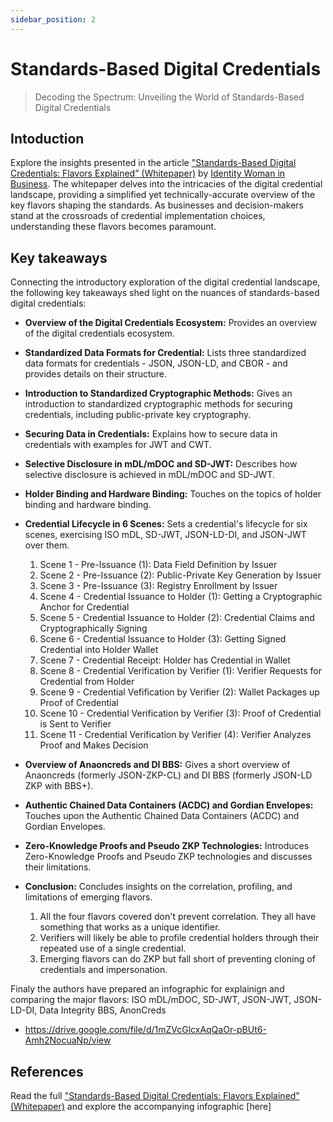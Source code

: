 ```yaml
---
sidebar_position: 2
---
```


# Standards-Based Digital Credentials

> Decoding the Spectrum: Unveiling the World of Standards-Based Digital Credentials

## Intoduction 
Explore the insights presented in the article ["Standards-Based Digital Credentials: Flavors Explained” (Whitepaper)](https://medium.com/@identitywoman-in-business/new-paper-and-infographic-on-flavors-of-digital-credentials-released-b9b6ec5b95af) by [Identity Woman in Business](https://medium.com/@identitywoman-in-business). The whitepaper delves into the intricacies of the digital credential landscape, providing a simplified yet technically-accurate overview of the key flavors shaping the standards. As businesses and decision-makers stand at the crossroads of credential implementation choices, understanding these flavors becomes paramount.

## Key takeaways

Connecting the introductory exploration of the digital credential landscape, the following key takeaways shed light on the nuances of standards-based digital credentials:

- **Overview of the Digital Credentials Ecosystem:** Provides an overview of the digital credentials ecosystem.
- **Standardized Data Formats for Credential:** Lists three standardized data formats for credentials - JSON, JSON-LD, and CBOR - and provides details on their structure.
- **Introduction to Standardized Cryptographic Methods:** Gives an introduction to standardized cryptographic methods for securing credentials, including public-private key cryptography.
- **Securing Data in Credentials:** Explains how to secure data in credentials with examples for JWT and CWT.
- **Selective Disclosure in mDL/mDOC and SD-JWT:** Describes how selective disclosure is achieved in mDL/mDOC and SD-JWT.
- **Holder Binding and Hardware Binding:** Touches on the topics of holder binding and hardware binding.
- **Credential Lifecycle in 6 Scenes:** Sets a credential's lifecycle for six scenes, exercising ISO mDL, SD-JWT, JSON-LD-DI, and JSON-JWT over them.

  1. Scene 1 - Pre-Issuance (1): Data Field Definition by Issuer
  2. Scene 2 - Pre-Issuance (2): Public-Private Key Generation by Issuer
  3. Scene 3 - Pre-Issuance (3): Registry Enrollment by Issuer
  4. Scene 4 - Credential Issuance to Holder (1): Getting a Cryptographic Anchor for Credential
  5. Scene 5 - Credential Issuance to Holder (2): Credential Claims and Cryptographically Signing 
  6. Scene 6 - Credential Issuance to Holder (3): Getting Signed Credential into Holder Wallet
  7. Scene 7 - Credential Receipt: Holder has Credential in Wallet  
  8. Scene 8 - Credential Verification by Verifier (1): Verifier Requests for Credential from Holder
  9. Scene 9 - Credential Vefification by Verifier (2): Wallet Packages up Proof of Credential
  10. Scene 10 - Credential Verification by Verifier (3): Proof of Credential is Sent to Verifier
  11. Scene 11 - Credential Verification by Verifier (4): Verifier Analyzes Proof and Makes Decision
- **Overview of Anaoncreds and DI BBS:** Gives a short overview of Anaoncreds (formerly JSON-ZKP-CL) and DI BBS (formerly JSON-LD ZKP with BBS+).
- **Authentic Chained Data Containers (ACDC) and Gordian Envelopes:** Touches upon the Authentic Chained Data Containers (ACDC) and Gordian Envelopes.
- **Zero-Knowledge Proofs and Pseudo ZKP Technologies:** Introduces Zero-Knowledge Proofs and Pseudo ZKP technologies and discusses their limitations.
- **Conclusion:** Concludes insights on the correlation, profiling, and limitations of emerging flavors.
  1. All the four flavors covered don't prevent correlation. They all have something that works as a unique identifier.
  2. Verifiers will likely be able to profile credential holders through their repeated use of a single credential.
  3. Emerging flavors can do ZKP but fall short of preventing cloning of credentials and impersonation.

Finaly the authors have prepared an infographic for explainign and comparing the major flavors: ISO mDL/mDOC, SD-JWT, JSON-JWT, JSON-LD-DI, Data Integrity BBS, AnonCreds
* https://drive.google.com/file/d/1mZVcGlcxAqQaOr-pBUt6-Amh2NocuaNp/view

## References
Read the full ["Standards-Based Digital Credentials: Flavors Explained” (Whitepaper)](https://medium.com/@identitywoman-in-business/new-paper-and-infographic-on-flavors-of-digital-credentials-released-b9b6ec5b95af) and explore the accompanying infographic [here]

